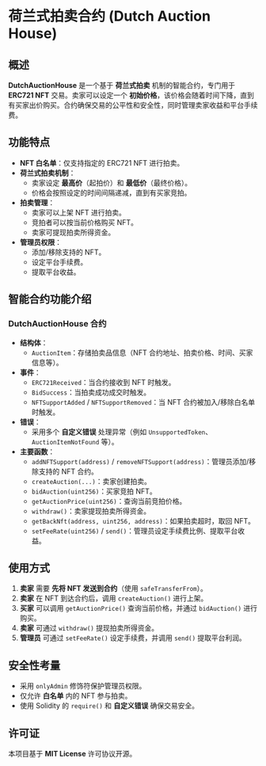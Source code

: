 # 荷兰式拍卖合约 (Dutch Auction House)

## 概述
**DutchAuctionHouse** 是一个基于 **荷兰式拍卖** 机制的智能合约，专门用于 **ERC721 NFT** 交易。卖家可以设定一个 **初始价格**，该价格会随着时间下降，直到有买家出价购买。合约确保交易的公平性和安全性，同时管理卖家收益和平台手续费。

## 功能特点
- **NFT 白名单**：仅支持指定的 ERC721 NFT 进行拍卖。
- **荷兰式拍卖机制**：
  - 卖家设定 **最高价**（起拍价）和 **最低价**（最终价格）。
  - 价格会按照设定的时间间隔递减，直到有买家竞拍。
- **拍卖管理**：
  - 卖家可以上架 NFT 进行拍卖。
  - 竞拍者可以按当前价格购买 NFT。
  - 卖家可提现拍卖所得资金。
- **管理员权限**：
  - 添加/移除支持的 NFT。
  - 设定平台手续费。
  - 提取平台收益。

## 智能合约功能介绍
### DutchAuctionHouse 合约
- **结构体**：
  - `AuctionItem`：存储拍卖品信息（NFT 合约地址、拍卖价格、时间、买家信息等）。
- **事件**：
  - `ERC721Received`：当合约接收到 NFT 时触发。
  - `BidSuccess`：当拍卖成功成交时触发。
  - `NFTSupportAdded` / `NFTSupportRemoved`：当 NFT 合约被加入/移除白名单时触发。
- **错误**：
  - 采用多个 **自定义错误** 处理异常（例如 `UnsupportedToken`、`AuctionItemNotFound` 等）。
- **主要函数**：
  - `addNFTSupport(address)` / `removeNFTSupport(address)`：管理员添加/移除支持的 NFT 合约。
  - `createAuction(...)`：卖家创建拍卖。
  - `bidAuction(uint256)`：买家竞拍 NFT。
  - `getAuctionPrice(uint256)`：查询当前竞拍价格。
  - `withdraw()`：卖家提现拍卖所得资金。
  - `getBackNft(address, uint256, address)`：如果拍卖超时，取回 NFT。
  - `setFeeRate(uint256)` / `send()`：管理员设定手续费比例、提取平台收益。

## 使用方式
1. **卖家** 需要 **先将 NFT 发送到合约**（使用 `safeTransferFrom`）。
2. **卖家** 在 NFT 到达合约后，调用 `createAuction()` 进行上架。
3. **买家** 可以调用 `getAuctionPrice()` 查询当前价格，并通过 `bidAuction()` 进行购买。
4. **卖家** 可通过 `withdraw()` 提现拍卖所得资金。
5. **管理员** 可通过 `setFeeRate()` 设定手续费，并调用 `send()` 提取平台利润。

## 安全性考量
- 采用 `onlyAdmin` 修饰符保护管理员权限。
- 仅允许 **白名单** 内的 NFT 参与拍卖。
- 使用 Solidity 的 `require()` 和 **自定义错误** 确保交易安全。

## 许可证
本项目基于 **MIT License** 许可协议开源。
